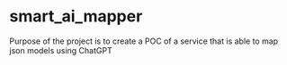 # smart_ai_mapper
Purpose of the project is to create a POC of a service that is able to map json models using ChatGPT
